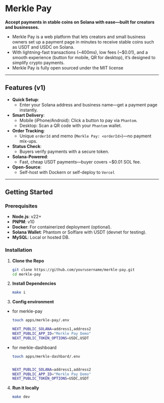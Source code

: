 # Merkle Pay

**Accept payments in stable coins on Solana with ease—built for creators and businesses.**

- Merkle Pay is a web platform that lets creators and small business owners set up a payment page in minutes to receive stable coins such as USDT and USDC on Solana.
- With lightning-fast transactions (~400ms), low fees (~$0.01), and a smooth experience (button for mobile, QR for desktop), it’s designed to simplify crypto payments.
- Merkle Pay is fully open sourced under the MIT license

---

## Features (v1)

- **Quick Setup**:
  - Enter your Solana address and business name—get a payment page instantly.
- **Smart Delivery**:
  - Mobile (iPhone/Android): Click a button to pay via `Phantom`.
  - Desktop: Scan a QR code with your `Phantom` wallet.
- **Order Tracking**:
  - Unique `orderId` and memo (`Merkle Pay: <orderId>`)—no payment mix-ups.
- **Status Check**:
  - Buyers verify payments with a secure token.
- **Solana-Powered**:
  - Fast, cheap USDT payments—buyer covers ~$0.01 SOL fee.
- **Open-Source**:
  - Self-host with Dockern or self-deploy to `Vercel`

---

## Getting Started

### Prerequisites

- **Node.js**: v22+
- **PNPM**: v10
- **Docker**: For containerized deployment (optional).
- **Solana Wallet**: Phantom or Solflare with USDT (devnet for testing).
- **MySQL**: Local or hosted DB.

### Installation

1. **Clone the Repo**
   ```bash
   git clone https://github.com/yourusername/merkle-pay.git
   cd merkle-pay
   ```
2. **Install Dependencies**

   ```bash
   make i
   ```

3. **Config environment**

- for merkle-pay

  ```bash
  touch apps/merkle-pay/.env

  NEXT_PUBLIC_SOLANA=address1,address2
  NEXT_PUBLIC_APP_ID="Merkle Pay Demo"
  NEXT_PUBLIC_TOKEN_OPTIONS=USDC,USDT
  ```

- for merkle-dashboard

  ```bash
  touch apps/merkle-dashbard/.env


  NEXT_PUBLIC_SOLANA=address1,address2
  NEXT_PUBLIC_APP_ID="Merkle Pay Demo"
  NEXT_PUBLIC_TOKEN_OPTIONS=USDC,USDT
  ```

4. **Run it locally**

   ```bash
   make dev
   ```
